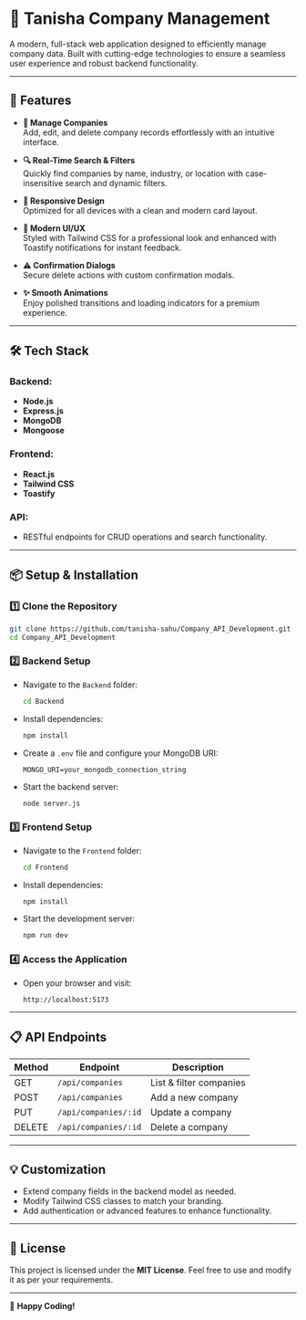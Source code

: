 # 🏢 Tanisha Company Management

A modern, full-stack web application designed to efficiently manage company data. Built with cutting-edge technologies to ensure a seamless user experience and robust backend functionality.

---

## 🌟 Features

- **📝 Manage Companies**  
  Add, edit, and delete company records effortlessly with an intuitive interface.

- **🔍 Real-Time Search & Filters**  
  Quickly find companies by name, industry, or location with case-insensitive search and dynamic filters.

- **📱 Responsive Design**  
  Optimized for all devices with a clean and modern card layout.

- **🎨 Modern UI/UX**  
  Styled with Tailwind CSS for a professional look and enhanced with Toastify notifications for instant feedback.

- **⚠️ Confirmation Dialogs**  
  Secure delete actions with custom confirmation modals.

- **✨ Smooth Animations**  
  Enjoy polished transitions and loading indicators for a premium experience.

---

## 🛠️ Tech Stack

### Backend:
- **Node.js**
- **Express.js**
- **MongoDB**
- **Mongoose**

### Frontend:
- **React.js**
- **Tailwind CSS**
- **Toastify**

### API:
- RESTful endpoints for CRUD operations and search functionality.

---

## 📦 Setup & Installation

### 1️⃣ Clone the Repository
```bash
git clone https://github.com/tanisha-sahu/Company_API_Development.git
cd Company_API_Development
```

### 2️⃣ Backend Setup
- Navigate to the `Backend` folder:
  ```bash
  cd Backend
  ```
- Install dependencies:
  ```bash
  npm install
  ```
- Create a `.env` file and configure your MongoDB URI:
  ```env
  MONGO_URI=your_mongodb_connection_string
  ```
- Start the backend server:
  ```bash
  node server.js
  ```

### 3️⃣ Frontend Setup
- Navigate to the `Frontend` folder:
  ```bash
  cd Frontend
  ```
- Install dependencies:
  ```bash
  npm install
  ```
- Start the development server:
  ```bash
  npm run dev
  ```

### 4️⃣ Access the Application
- Open your browser and visit:
  ```
  http://localhost:5173
  ```

---

## 📋 API Endpoints

| Method | Endpoint               | Description            |
|--------|------------------------|------------------------|
| GET    | `/api/companies`       | List & filter companies|
| POST   | `/api/companies`       | Add a new company      |
| PUT    | `/api/companies/:id`   | Update a company       |
| DELETE | `/api/companies/:id`   | Delete a company       |

---

## 💡 Customization

- Extend company fields in the backend model as needed.
- Modify Tailwind CSS classes to match your branding.
- Add authentication or advanced features to enhance functionality.

---

## 📝 License

This project is licensed under the **MIT License**. Feel free to use and modify it as per your requirements.

---

🚀 **Happy Coding!**
